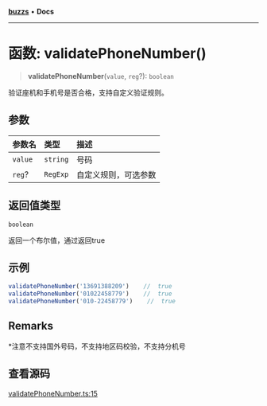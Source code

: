 [**buzzs**](../README.md) • **Docs**

***

# 函数: validatePhoneNumber()

> **validatePhoneNumber**(`value`, `reg`?): `boolean`

验证座机和手机号是否合格，支持自定义验证规则。

## 参数

| 参数名 | 类型 | 描述 |
| :------ | :------ | :------ |
| `value` | `string` | 号码 |
| `reg`? | `RegExp` | 自定义规则，可选参数 |

## 返回值类型

`boolean`

返回一个布尔值，通过返回true

## 示例

```ts
validatePhoneNumber('13691388209')    //  true
validatePhoneNumber('01022458779')    //  true
validatePhoneNumber('010-22458779')    //  true
```

## Remarks

*注意不支持国外号码，不支持地区码校验，不支持分机号

## 查看源码

[validatePhoneNumber.ts:15](https://github.com/Leexiaop/buzz/blob/55a146517984fc8673084656b05bf607efa1e1f3/src/validatePhoneNumber.ts#L15)
